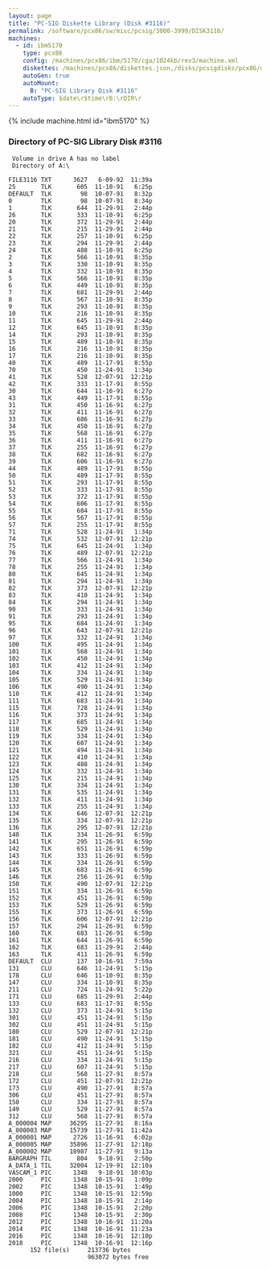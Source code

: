 ```yaml
---
layout: page
title: "PC-SIG Diskette Library (Disk #3116)"
permalink: /software/pcx86/sw/misc/pcsig/3000-3999/DISK3116/
machines:
  - id: ibm5170
    type: pcx86
    config: /machines/pcx86/ibm/5170/cga/1024kb/rev3/machine.xml
    diskettes: /machines/pcx86/diskettes.json,/disks/pcsigdisks/pcx86/diskettes.json
    autoGen: true
    autoMount:
      B: "PC-SIG Library Disk #3116"
    autoType: $date\r$time\rB:\rDIR\r
---
```


{% include machine.html id="ibm5170" %}

### Directory of PC-SIG Library Disk #3116

     Volume in drive A has no label
     Directory of A:\

    FILE3116 TXT      3627   6-09-92  11:39a
    25       TLK       605  11-10-91   6:25p
    DEFAULT  TLK        98  10-07-91   8:32p
    0        TLK        98  10-07-91   8:34p
    1        TLK       644  11-29-91   2:44p
    26       TLK       333  11-10-91   6:25p
    20       TLK       372  11-29-91   2:44p
    21       TLK       215  11-29-91   2:44p
    22       TLK       257  11-10-91   6:25p
    23       TLK       294  11-29-91   2:44p
    24       TLK       488  11-10-91   6:25p
    2        TLK       566  11-10-91   8:35p
    3        TLK       330  11-10-91   8:35p
    4        TLK       332  11-10-91   8:35p
    5        TLK       566  11-10-91   8:35p
    6        TLK       449  11-10-91   8:35p
    7        TLK       681  11-29-91   2:44p
    8        TLK       567  11-10-91   8:35p
    9        TLK       293  11-10-91   8:35p
    10       TLK       216  11-10-91   8:35p
    11       TLK       645  11-29-91   2:44p
    12       TLK       645  11-10-91   8:35p
    14       TLK       293  11-10-91   8:35p
    15       TLK       489  11-10-91   8:35p
    16       TLK       216  11-10-91   8:35p
    17       TLK       216  11-10-91   8:35p
    40       TLK       489  11-17-91   8:55p
    70       TLK       450  11-24-91   1:34p
    41       TLK       528  12-07-91  12:21p
    42       TLK       333  11-17-91   8:55p
    30       TLK       644  11-16-91   6:27p
    43       TLK       449  11-17-91   8:55p
    31       TLK       450  11-16-91   6:27p
    32       TLK       411  11-16-91   6:27p
    33       TLK       686  11-16-91   6:27p
    34       TLK       450  11-16-91   6:27p
    35       TLK       568  11-16-91   6:27p
    36       TLK       411  11-16-91   6:27p
    37       TLK       255  11-16-91   6:27p
    38       TLK       682  11-16-91   6:27p
    39       TLK       606  11-16-91   6:27p
    44       TLK       489  11-17-91   8:55p
    50       TLK       489  11-17-91   8:55p
    51       TLK       293  11-17-91   8:55p
    52       TLK       333  11-17-91   8:55p
    53       TLK       372  11-17-91   8:55p
    54       TLK       606  11-17-91   8:55p
    55       TLK       684  11-17-91   8:55p
    56       TLK       567  11-17-91   8:55p
    57       TLK       255  11-17-91   8:55p
    71       TLK       528  11-24-91   1:34p
    74       TLK       532  12-07-91  12:21p
    75       TLK       645  11-24-91   1:34p
    76       TLK       489  12-07-91  12:21p
    77       TLK       566  11-24-91   1:34p
    78       TLK       255  11-24-91   1:34p
    80       TLK       645  11-24-91   1:34p
    81       TLK       294  11-24-91   1:34p
    82       TLK       373  12-07-91  12:21p
    83       TLK       410  11-24-91   1:34p
    84       TLK       294  11-24-91   1:34p
    90       TLK       333  11-24-91   1:34p
    91       TLK       293  11-24-91   1:34p
    95       TLK       684  11-24-91   1:34p
    96       TLK       643  12-07-91  12:21p
    97       TLK       332  11-24-91   1:34p
    100      TLK       495  11-24-91   1:34p
    101      TLK       568  11-24-91   1:34p
    102      TLK       450  11-24-91   1:34p
    103      TLK       412  11-24-91   1:34p
    104      TLK       334  11-24-91   1:34p
    105      TLK       529  11-24-91   1:34p
    106      TLK       490  11-24-91   1:34p
    110      TLK       412  11-24-91   1:34p
    111      TLK       683  11-24-91   1:34p
    115      TLK       728  11-24-91   1:34p
    116      TLK       373  11-24-91   1:34p
    117      TLK       685  11-24-91   1:34p
    118      TLK       529  11-24-91   1:34p
    119      TLK       334  11-24-91   1:34p
    120      TLK       607  11-24-91   1:34p
    121      TLK       494  11-24-91   1:34p
    122      TLK       410  11-24-91   1:34p
    123      TLK       488  11-24-91   1:34p
    124      TLK       332  11-24-91   1:34p
    125      TLK       215  11-24-91   1:34p
    130      TLK       334  11-24-91   1:34p
    131      TLK       535  11-24-91   1:34p
    132      TLK       411  11-24-91   1:34p
    133      TLK       255  11-24-91   1:34p
    134      TLK       646  12-07-91  12:21p
    135      TLK       334  12-07-91  12:21p
    136      TLK       295  12-07-91  12:21p
    140      TLK       334  11-26-91   6:59p
    141      TLK       295  11-26-91   6:59p
    142      TLK       651  11-26-91   6:59p
    143      TLK       333  11-26-91   6:59p
    144      TLK       334  11-26-91   6:59p
    145      TLK       683  11-26-91   6:59p
    146      TLK       256  11-26-91   6:59p
    150      TLK       490  12-07-91  12:21p
    151      TLK       334  11-26-91   6:59p
    152      TLK       451  11-26-91   6:59p
    153      TLK       529  11-26-91   6:59p
    155      TLK       373  11-26-91   6:59p
    156      TLK       606  12-07-91  12:21p
    157      TLK       294  11-26-91   6:59p
    160      TLK       683  11-26-91   6:59p
    161      TLK       644  11-26-91   6:59p
    162      TLK       683  11-29-91   2:44p
    163      TLK       411  11-26-91   6:59p
    DEFAULT  CLU       137  10-16-91   7:59a
    131      CLU       646  11-24-91   5:15p
    178      CLU       646  11-10-91   8:35p
    147      CLU       334  11-10-91   8:35p
    211      CLU       724  11-24-91   5:22p
    171      CLU       685  11-29-91   2:44p
    133      CLU       683  11-17-91   8:55p
    132      CLU       373  11-24-91   5:15p
    301      CLU       451  11-24-91   5:15p
    302      CLU       451  11-24-91   5:15p
    180      CLU       529  12-07-91  12:21p
    181      CLU       490  11-24-91   5:15p
    182      CLU       412  11-24-91   5:15p
    321      CLU       451  11-24-91   5:15p
    216      CLU       334  11-24-91   5:15p
    217      CLU       607  11-24-91   5:15p
    218      CLU       568  11-27-91   8:57a
    172      CLU       451  12-07-91  12:21p
    173      CLU       490  11-27-91   8:57a
    306      CLU       451  11-27-91   8:57a
    150      CLU       334  11-27-91   8:57a
    149      CLU       529  11-27-91   8:57a
    312      CLU       568  11-27-91   8:57a
    A_000004 MAP     36295  11-27-91   8:16a
    A_000003 MAP     15739  11-27-91  11:42a
    A_000001 MAP      2726  11-16-91   6:02p
    A_000005 MAP     35896  11-27-91  12:18p
    A_000002 MAP     10987  11-27-91   9:13a
    BARGRAPH TIL       804   9-18-91   2:50p
    A_DATA_1 TIL     32004  12-19-91  12:10a
    VASCAM_1 PIC      1348   9-18-91  10:03p
    2000     PIC      1348  10-15-91   1:09p
    2002     PIC      1348  10-15-91   1:49p
    1000     PIC      1348  10-15-91  12:59p
    2004     PIC      1348  10-15-91   2:14p
    2006     PIC      1348  10-15-91   2:20p
    2008     PIC      1348  10-15-91   2:30p
    2012     PIC      1348  10-16-91  11:20a
    2014     PIC      1348  10-16-91  11:23a
    2016     PIC      1348  10-16-91  12:10p
    2018     PIC      1348  10-16-91  12:16p
          152 file(s)     213736 bytes
                          963072 bytes free
